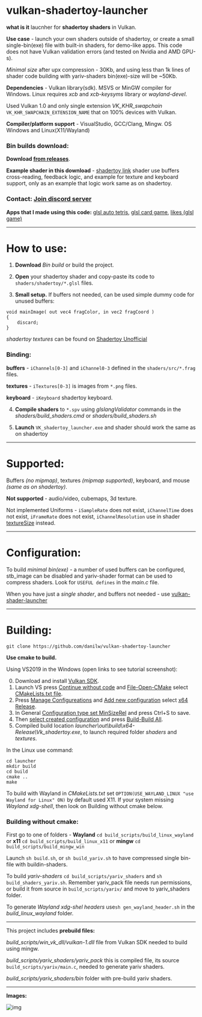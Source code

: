 # vulkan-shadertoy-launcher

**what is it** laucnher for **shadertoy shaders** in Vulkan.

**Use case** - launch your own shaders outside of shadertoy, or create a small single-bin(exe) file with built-in shaders, for demo-like apps. This code does not have Vulkan validation errors (and tested on Nvidia and AMD GPU-s).

*Minimal size* after upx compression - 30Kb, and using less than 1k lines of shader code building with yariv-shaders bin(exe)-size will be ~50Kb.

**Dependencies** - Vulkan library(sdk). MSVS or MinGW compiler for Windows. Linux requires *xcb* and *xcb-keysyms* library or *wayland-devel*.

Used Vulkan 1.0 and only single extension *VK_KHR_swapchain* `VK_KHR_SWAPCHAIN_EXTENSION_NAME` that on 100% devices with Vulkan.

**Compiler/platform support** - VisualStudio, GCC/Clang, Mingw. OS Windows and Linux(X11/Wayland)

### **Bin builds** download:

**Download [from releases](https://github.com/danilw/vulkan-shadertoy-launcher/releases)**.

**Example shader in this download** - [shadertoy link](https://www.shadertoy.com/view/WlcBWr) shader use buffers cross-reading, feedback logic, and example for texture and keyboard support, only as an example that logic work same as on shadertoy.

### Contact: [**Join discord server**](https://discord.gg/JKyqWgt)

**Apps that I made using this code:** [glsl auto tetris](https://www.pouet.net/prod.php?which=85052), [glsl card game](https://www.pouet.net/prod.php?which=84806), [likes (glsl game)](https://www.pouet.net/prod.php?which=84805)

___
# How to use:

1. **Download** *Bin build* or build the project.

2. **Open** your shadertoy shader and copy-paste its code to `shaders/shadertoy/*.glsl` files.

3. **Small setup.** If buffers not needed, can be used simple dummy code for unused buffers:
```
void mainImage( out vec4 fragColor, in vec2 fragCoord )
{
    discard;
}
```
*shadertoy textures* can be found on [Shadertoy Unofficial](https://shadertoyunofficial.wordpress.com/2019/07/23/shadertoy-media-files/)

### Binding:

**buffers** - `iChannels[0-3]` and `iChannel0-3` defined in the `shaders/src/*.frag` files.

**textures** - `iTextures[0-3]` is images from `*.png` files.

**keyboard** - `iKeyboard` shadertoy keyboard.

4. **Compile shaders** to `*.spv` using *glslangValidator* commands in the *shaders/build_shaders.cmd* or *shaders/build_shaders.sh*

5. **Launch** `VK_shadertoy_launcher.exe` and shader should work the same as on shadertoy

___
# Supported:

Buffers *(no mipmap)*, textures *(mipmap supported)*, keyboard, and mouse *(same as on shadertoy)*.

**Not supported** - audio/video, cubemaps, 3d texture.

Not implemented Uniforms - `iSampleRate` does not exist, `iChannelTime` does not exist, `iFrameRate` does not exist, `iChannelResolution` use in shader [textureSize](https://www.khronos.org/registry/OpenGL-Refpages/gl4/html/textureSize.xhtml) instead.

___
# Configuration:

To build *minimal bin(exe)* - a number of used buffers can be configured, stb_image can be disabled and yariv-shader format can be used to compress shaders. Look for `USEFUL defines` in the *main.c* file.

When you have just a *single shader*, and buffers not needed - use [vulkan-shader-launcher](https://github.com/danilw/vulkan-shader-launcher)

___
# Building:

`git clone https://github.com/danilw/vulkan-shadertoy-launcher`

**Use cmake to build.** 

Using VS2019 in the Windows (open links to see tutorial screenshot):

0. Download and install [Vulkan SDK](https://vulkan.lunarg.com/sdk/home#windows).
1. Launch VS press [Continue without code](https://danilw.github.io/GLSL-howto/vulkan_sh_launcher/vs_cmake_tut/1.png) and [File-Open-CMake](https://danilw.github.io/GLSL-howto/vulkan_sh_launcher/vs_cmake_tut/2.png) select [CMakeLists.txt file](https://danilw.github.io/GLSL-howto/vulkan_sh_launcher/vs_cmake_tut/3.png).
2. Press [Manage Configureations](https://danilw.github.io/GLSL-howto/vulkan_sh_launcher/vs_cmake_tut/4.png) and [Add new configuration](https://danilw.github.io/GLSL-howto/vulkan_sh_launcher/vs_cmake_tut/5.png) select [x64 Release](https://danilw.github.io/GLSL-howto/vulkan_sh_launcher/vs_cmake_tut/6.png).
3. In General [Configuration type set MinSizeRel](https://danilw.github.io/GLSL-howto/vulkan_sh_launcher/vs_cmake_tut/7.png) and press Ctrl+S to save.
4. Then [select created configuration](https://danilw.github.io/GLSL-howto/vulkan_sh_launcher/vs_cmake_tut/8.png) and press [Build-Build All](https://danilw.github.io/GLSL-howto/vulkan_sh_launcher/vs_cmake_tut/9.png).
5. Compiled build location *launcher\out\build\x64-Release\Vk_shadertoy.exe*, to launch required folder *shaders* and *textures*.


In the Linux use command:
```
cd launcher
mkdir build
cd build
cmake ..
make
```
To build with Wayland in *CMakeLists.txt* set `OPTION(USE_WAYLAND_LINUX "use Wayland for Linux" ON)` by default used X11. If your system missing *Wayland xdg-shell*, then look on Building without cmake below.

### Building without cmake:

First go to one of folders - **Wayland** `cd build_scripts/build_linux_wayland` or **x11** `cd build_scripts/build_linux_x11` or **mingw** `cd build_scripts/build_mingw_win`

Launch `sh build.sh`, or `sh build_yariv.sh` to have compressed single bin-file with buildin-shaders.

To build *yariv-shaders* `cd build_scripts/yariv_shaders` and `sh build_shaders_yariv.sh`. Remember yariv_pack file needs run permissions, or build it from source in `build_scripts/yariv/` and move to yariv_shaders folder.

To generate *Wayland xdg-shel headers* use`sh gen_wayland_header.sh` in the *build_linux_wayland* folder.

___
This project includes **prebuild files:**

*build_scripts/win_vk_dll/vulkan-1.dll* file from Vulkan SDK needed to build using mingw.

*build_scripts/yariv_shaders/yariv_pack* this is compiled file, its source `build_scripts/yariv/main.c`, needed to generate yariv shaders.

*build_scripts/yariv_shaders/bin* folder with pre-build yariv shaders.

___
**Images:** 

![img](https://danilw.github.io/GLSL-howto/vulkan_sh_launcher/launcher_v1_1.png)


